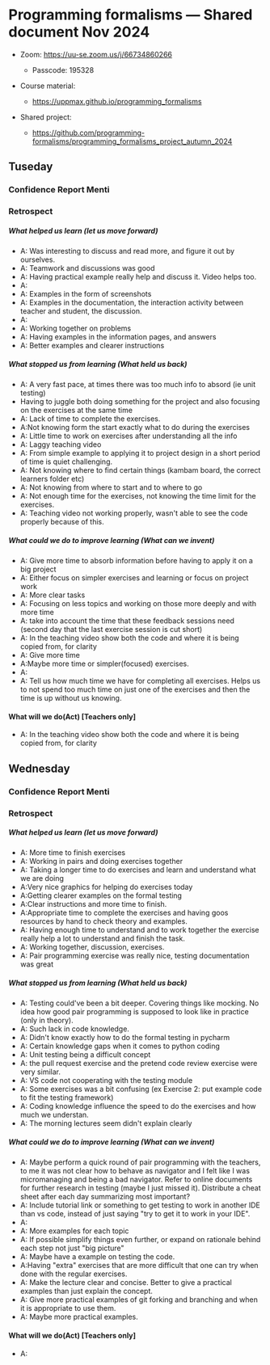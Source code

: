 # Programming formalisms — Shared document Nov 2024

- Zoom:  <https://uu-se.zoom.us/j/66734860266>
    - Passcode: 195328

- Course material:
    - <https://uppmax.github.io/programming_formalisms>
- Shared project:
    - <https://github.com/programming-formalisms/programming_formalisms_project_autumn_2024>

## Tuseday

### Confidence Report Menti


### Retrospect

##### What helped us learn (let us move forward)

- A: Was interesting to discuss and read more, and figure it out by ourselves.
- A: Teamwork and discussions was good
- A: Having practical example really help and discuss it. Video helps too.
- A:
- A: Examples in the form of screenshots
- A: Examples in the documentation, the interaction activity between teacher and student, the discussion.
- A:
- A: Working together on problems
- A: Having examples in the information pages, and answers
- A: Better examples and clearer instructions

##### What stopped us from learning (What held us back)

- A: A very fast pace, at times there was too much info to absord (ie unit testing)
- Having to juggle both doing something for the project and also focusing on the exercises at the same time
- A: Lack of time to complete the exercises.
- A:Not knowing form the start exactly what to do during the exercises
- A: Little time to work on exercises after understanding all the info
- A: Laggy teaching video
- A: From simple example to applying it to project design in a short period of time is quiet challenging.
- A: Not knowing where to find certain things (kambam board, the correct learners folder etc)
- A: Not knowing from where to start and to where to go
- A: Not enough time for the exercises, not knowing the time limit for the exercises.
- A: Teaching video not working properly, wasn't able to see the code properly because of this.

##### What could we do to improve learning (What can we invent)

- A: Give more time to absorb information before having to apply it on a big project
- A: Either focus on simpler exercises and learning or focus on project work
- A: More clear tasks
- A: Focusing on less topics and working on those more deeply and with more time
- A: take into account the time that these feedback sessions need (second day that the last exercise session is cut short)
- A: In the teaching video show both the code and where it is being copied from, for clarity
- A: Give more time
- A:Maybe more time or simpler(focused) exercises.
- A:
- A: Tell us how much time we have for completing all exercises. Helps us to not spend too much time on just one of the exercises and then the time is up without us knowing.

#### What will we do(Act) [Teachers only]


- A: In the teaching video show both the code and where it is being copied from, for clarity

## Wednesday

### Confidence Report Menti


### Retrospect

##### What helped us learn (let us move forward)

- A: More time to finish exercises
- A: Working in pairs and doing exercises together
- A: Taking a longer time to do exercises and learn and understand what we are doing
- A:Very nice graphics for helping do exercises today
- A:Getting clearer examples on the formal testing
- A:Clear instructions and more time to finish.
- A:Appropriate time to complete the exercises and having goos resources by hand to check theory and examples.
- A: Having enough time to understand and to work together the exercise really help a lot to understand and finish the task.
- A: Working together, discussion, exercises.
- A: Pair programming exercise was really nice, testing documentation was great

##### What stopped us from learning (What held us back)

- A: Testing could've been a bit deeper. Covering things like mocking. No idea how good pair programming is supposed to look like in practice (only in theory).
- A: Such lack in code knowledge.
- A: Didn't know exactly how to do the formal testing in pycharm
- A: Certain knowledge gaps when it comes to python coding
- A: Unit testing being a difficult concept
- A: the pull request exercise and the pretend code review exercise were very similar.
- A: VS code not cooperating with the testing module
- A: Some exercises was a bit confusing (ex Exercise 2: put example code to fit the testing framework)
- A: Coding knowledge influence the speed to do the exercises and how much we understan.
- A: The morning lectures seem didn't explain clearly

##### What could we do to improve learning (What can we invent)

- A: Maybe perform a quick round of pair programming with the teachers, to me it was not clear how to behave as navigator and I felt like I was micromanaging and being a bad navigator. Refer to online documents for further research in testing (maybe I just missed it). Distribute a cheat sheet after each day summarizing most important?
- A: Include tutorial link or something to get testing to work in another IDE than vs code, instead of just saying "try to get it to work in your IDE".
- A:
- A: More examples for each topic
- A: If possible simplify things even further, or expand on rationale behind each step not just "big picture"
- A: Maybe have a example on testing the code.
- A:Having "extra" exercises that are more difficult that one can try when done with the regular exercises.
- A: Make the lecture clear and concise. Better to give a practical examples than just explain the concept.
- A: Give more practical examples of git forking and branching and when it is appropriate to use them.
- A: Maybe more practical examples.

#### What will we do(Act) [Teachers only]


- A:
